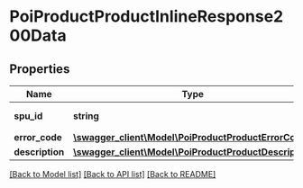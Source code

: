 # PoiProductProductInlineResponse200Data

## Properties
Name | Type | Description | Notes
------------ | ------------- | ------------- | -------------
**spu_id** | **string** | 抖音平台SPU ID | 
**error_code** | [**\swagger_client\Model\PoiProductProductErrorCode**](PoiProductProductErrorCode.md) |  | 
**description** | [**\swagger_client\Model\PoiProductProductDescription**](PoiProductProductDescription.md) |  | 

[[Back to Model list]](../README.md#documentation-for-models) [[Back to API list]](../README.md#documentation-for-api-endpoints) [[Back to README]](../README.md)

